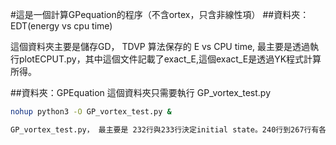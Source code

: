 #這是一個計算GPequation的程序（不含ortex，只含非線性項）
##資料夾：EDT(energy vs cpu time)

這個資料夾主要是儲存GD， TDVP 算法保存的 E vs CPU time, 最主要是透過執行plotECPUT.py，其中這個文件記載了exact_E,這個exact_E是透過YK程式計算所得。

##資料夾：GPEquation
這個資料夾只需要執行 GP_vortex_test.py
```bash
nohup python3 -O GP_vortex_test.py &

GP_vortex_test.py， 最主要是 232行與233行決定initial state。240行到267行有各種算法計算基態。並產生cpu time vs E.例如 GD2_CPUTIME.txt, col 1是cpu time。 col 2是化學能。
